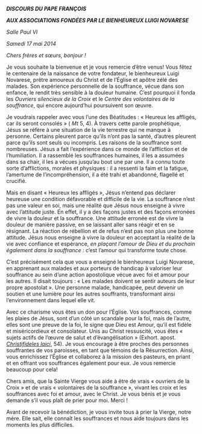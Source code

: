 ***DISCOURS DU PAPE FRANÇOIS***

***AUX ASSOCIATIONS FONDÉES PAR LE BIENHEUREUX LUIGI NOVARESE***

*Salle Paul VI*

*Samedi 17 mai 2014*

*Chers frères et sœurs, bonjour !*

Je vous souhaite la bienvenue et je vous remercie d’être venus! Vous fêtez le centenaire de la naissance de votre fondateur, le bienheureux Luigi Novarese, prêtre amoureux du Christ et de l’Église et apôtre zélé des malades. Son expérience personnelle de la souffrance, vécue dans son enfance, le rendit très sensible à la douleur humaine. C’est pourquoi il fonda les *Ouvriers silencieux de la Croix* et le *Centre des volontaires de la souffrance*, qui encore aujourd’hui poursuivent son œuvre.

Je voudrais rappeler avec vous l’une des Béatitudes : « Heureux les affligés, car ils seront consolés » ( *Mt* 5, 4). À travers cette parole prophétique, Jésus se réfère à une situation de la vie terrestre qui ne manque à personne. Certains pleurent parce qu’ils n’ont pas la santé, d’autres pleurent parce qu’ils sont seuls ou incompris. Les raisons de la souffrance sont nombreuses. Jésus a fait l’expérience dans ce monde de l’affliction et de l’humiliation. Il a rassemblé les souffrances humaines, il les a assumées dans sa chair, il les a vécues jusqu’au bout une par une. Il a connu toute sorte d’afflictions, morales et physiques : il a ressenti la faim et la fatigue, l’amertume de l’incompréhension, il a été trahi et abandonné, flagellé et crucifié.

Mais en disant « Heureux les affligés », Jésus n’entend pas déclarer heureuse une condition défavorable et difficile de la vie. La souffrance n’est pas une valeur en soi, mais une réalité que Jésus nous enseigne à vivre avec l’attitude juste. En effet, il y a des façons justes et des façons erronées de vivre la douleur et la souffrance. Une attitude erronée est de vivre la douleur de manière passive, en se laissant aller sans réagir et en se résignant. La réaction de rébellion et de refus n’est pas non plus une bonne attitude. Jésus nous enseigne à vivre la douleur en acceptant la réalité de la vie avec confiance et espérance, *en plaçant l’amour de Dieu et du prochain également dans la souffrance :* c’est l’amour qui transforme toute chose.

C’est précisément cela que vous a enseigné le bienheureux Luigi Novarese, en apprenant aux malades et aux porteurs de handicap à valoriser leur souffrance au sein d’une action apostolique vécue avec foi et amour pour les autres. Il disait toujours : « Les malades doivent se sentir auteurs de leur propre apostolat ». Une personne malade, handicapée, peut devenir un soutien et une lumière pour les autres souffrants, transformant ainsi l’environnement dans lequel elle vit.

Avec ce charisme vous êtes un don pour l’Église. Vos souffrances, comme les plaies de Jésus, sont d’un côté un scandale pour la foi, mais de l’autre, elles sont une preuve de la foi, le signe que Dieu est Amour, qu’il est fidèle et miséricordieux et consolateur. Unis au Christ ressuscité, vous êtes « sujets actifs de l’œuvre de salut et d’évangélisation » (Exhort. apost. *[Christifideles laici](http://www.vatican.va/holy_father/john_paul_ii/apost_exhortations/documents/hf_jp-ii_exh_30121988_christifideles-laici_fr.html)*, 54). Je vous encourage à être proches des personnes souffrantes de vos paroisses, en tant que témoins de la Résurrection. Ainsi, vous enrichissez l’Église et collaborez à la mission des pasteurs, en priant et en offrant vos souffrances également pour eux. Je vous remercie beaucoup pour cela!

Chers amis, que la Sainte Vierge vous aide à être de vrais « ouvriers de la Croix » et de vrais « volontaires de la souffrance », vivant les croix et les souffrances avec foi et amour, avec le Christ. Je vous bénis et je vous demande s’il vous plaît de prier pour moi. Merci !

Avant de recevoir la bénédiction, je vous invite tous à prier la Vierge, notre mère. Elle sait, elle connaît les souffrances et nous aide toujours dans les moments les plus difficiles.